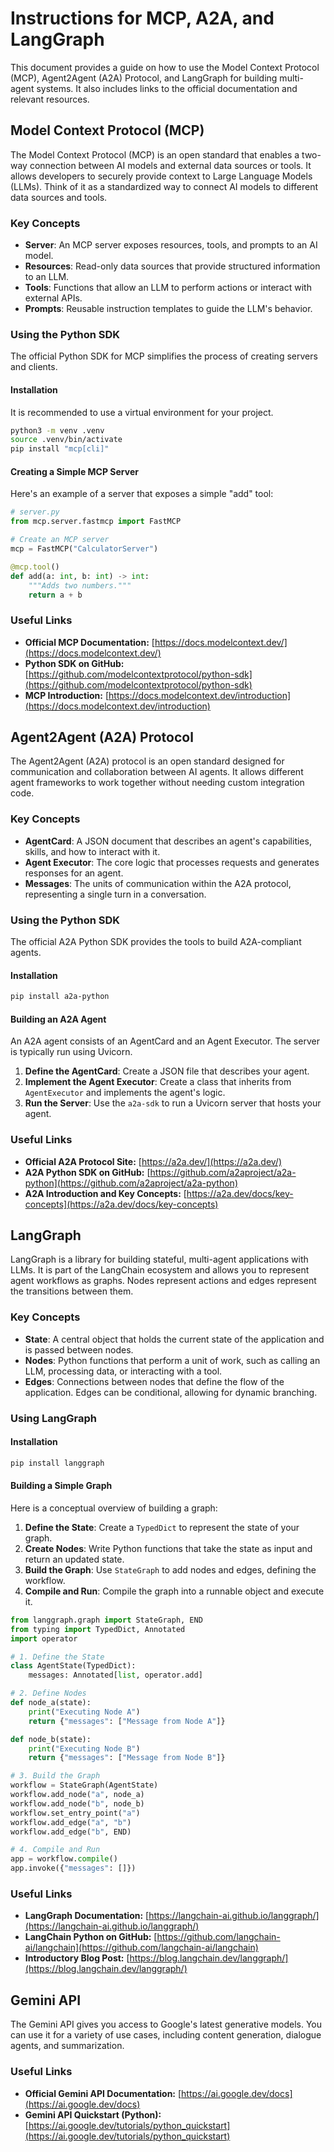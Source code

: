 # Instructions for MCP, A2A, and LangGraph

This document provides a guide on how to use the Model Context Protocol (MCP), Agent2Agent (A2A) Protocol, and LangGraph for building multi-agent systems. It also includes links to the official documentation and relevant resources.

## Model Context Protocol (MCP)

The Model Context Protocol (MCP) is an open standard that enables a two-way connection between AI models and external data sources or tools. It allows developers to securely provide context to Large Language Models (LLMs). Think of it as a standardized way to connect AI models to different data sources and tools.

### Key Concepts

*   **Server**: An MCP server exposes resources, tools, and prompts to an AI model.
*   **Resources**: Read-only data sources that provide structured information to an LLM.
*   **Tools**: Functions that allow an LLM to perform actions or interact with external APIs.
*   **Prompts**: Reusable instruction templates to guide the LLM's behavior.

### Using the Python SDK

The official Python SDK for MCP simplifies the process of creating servers and clients.

#### Installation

It is recommended to use a virtual environment for your project.
```bash
python3 -m venv .venv
source .venv/bin/activate
pip install "mcp[cli]"
```

#### Creating a Simple MCP Server

Here's an example of a server that exposes a simple "add" tool:

```python
# server.py
from mcp.server.fastmcp import FastMCP

# Create an MCP server
mcp = FastMCP("CalculatorServer")

@mcp.tool()
def add(a: int, b: int) -> int:
    """Adds two numbers."""
    return a + b
```

### Useful Links
*   **Official MCP Documentation:** [https://docs.modelcontext.dev/](https://docs.modelcontext.dev/)
*   **Python SDK on GitHub:** [https://github.com/modelcontextprotocol/python-sdk](https://github.com/modelcontextprotocol/python-sdk)
*   **MCP Introduction:** [https://docs.modelcontext.dev/introduction](https://docs.modelcontext.dev/introduction)

## Agent2Agent (A2A) Protocol

The Agent2Agent (A2A) protocol is an open standard designed for communication and collaboration between AI agents. It allows different agent frameworks to work together without needing custom integration code.

### Key Concepts

*   **AgentCard**: A JSON document that describes an agent's capabilities, skills, and how to interact with it.
*   **Agent Executor**: The core logic that processes requests and generates responses for an agent.
*   **Messages**: The units of communication within the A2A protocol, representing a single turn in a conversation.

### Using the Python SDK

The official A2A Python SDK provides the tools to build A2A-compliant agents.

#### Installation
```bash
pip install a2a-python
```

#### Building an A2A Agent

An A2A agent consists of an AgentCard and an Agent Executor. The server is typically run using Uvicorn.

1.  **Define the AgentCard**: Create a JSON file that describes your agent.
2.  **Implement the Agent Executor**: Create a class that inherits from `AgentExecutor` and implements the agent's logic.
3.  **Run the Server**: Use the `a2a-sdk` to run a Uvicorn server that hosts your agent.

### Useful Links
*   **Official A2A Protocol Site:** [https://a2a.dev/](https://a2a.dev/)
*   **A2A Python SDK on GitHub:** [https://github.com/a2aproject/a2a-python](https://github.com/a2aproject/a2a-python)
*   **A2A Introduction and Key Concepts:** [https://a2a.dev/docs/key-concepts](https://a2a.dev/docs/key-concepts)

## LangGraph

LangGraph is a library for building stateful, multi-agent applications with LLMs. It is part of the LangChain ecosystem and allows you to represent agent workflows as graphs. Nodes represent actions and edges represent the transitions between them.

### Key Concepts

*   **State**: A central object that holds the current state of the application and is passed between nodes.
*   **Nodes**: Python functions that perform a unit of work, such as calling an LLM, processing data, or interacting with a tool.
*   **Edges**: Connections between nodes that define the flow of the application. Edges can be conditional, allowing for dynamic branching.

### Using LangGraph

#### Installation
```bash
pip install langgraph
```

#### Building a Simple Graph
Here is a conceptual overview of building a graph:

1.  **Define the State**: Create a `TypedDict` to represent the state of your graph.
2.  **Create Nodes**: Write Python functions that take the state as input and return an updated state.
3.  **Build the Graph**: Use `StateGraph` to add nodes and edges, defining the workflow.
4.  **Compile and Run**: Compile the graph into a runnable object and execute it.

```python
from langgraph.graph import StateGraph, END
from typing import TypedDict, Annotated
import operator

# 1. Define the State
class AgentState(TypedDict):
    messages: Annotated[list, operator.add]

# 2. Define Nodes
def node_a(state):
    print("Executing Node A")
    return {"messages": ["Message from Node A"]}

def node_b(state):
    print("Executing Node B")
    return {"messages": ["Message from Node B"]}

# 3. Build the Graph
workflow = StateGraph(AgentState)
workflow.add_node("a", node_a)
workflow.add_node("b", node_b)
workflow.set_entry_point("a")
workflow.add_edge("a", "b")
workflow.add_edge("b", END)

# 4. Compile and Run
app = workflow.compile()
app.invoke({"messages": []})
```

### Useful Links
*   **LangGraph Documentation:** [https://langchain-ai.github.io/langgraph/](https://langchain-ai.github.io/langgraph/)
*   **LangChain Python on GitHub:** [https://github.com/langchain-ai/langchain](https://github.com/langchain-ai/langchain)
*   **Introductory Blog Post:** [https://blog.langchain.dev/langgraph/](https://blog.langchain.dev/langgraph/)

## Gemini API

The Gemini API gives you access to Google's latest generative models. You can use it for a variety of use cases, including content generation, dialogue agents, and summarization.

### Useful Links
*   **Official Gemini API Documentation:** [https://ai.google.dev/docs](https://ai.google.dev/docs)
*   **Gemini API Quickstart (Python):** [https://ai.google.dev/tutorials/python_quickstart](https://ai.google.dev/tutorials/python_quickstart)